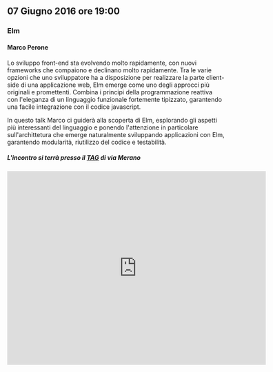 ## 07 Giugno 2016 ore 19:00
### Elm
#### Marco Perone

Lo sviluppo front-end sta evolvendo molto rapidamente, con nuovi frameworks che compaiono e declinano molto rapidamente. Tra le varie opzioni che uno sviluppatore ha a disposizione per realizzare la parte client-side di una applicazione web, Elm emerge come uno degli approcci più originali e promettenti. Combina i principi della programmazione reattiva con l'eleganza di un linguaggio funzionale fortemente tipizzato, garantendo una facile integrazione con il codice javascript.

In questo talk Marco ci guiderà alla scoperta di Elm, esplorando gli aspetti più interessanti del linguaggio e ponendo l'attenzione in particolare sull'archittetura che emerge naturalmente sviluppando applicazioni con Elm, garantendo modularità, riutilizzo del codice e testabilità.

##### L'incontro si terrà presso il [TAG](http://milano-merano.talentgarden.org) di via Merano
<div class="frame">
  <iframe src="https://www.google.com/maps/embed?pb=!1m18!1m12!1m3!1d2796.632823664467!2d9.21910805139425!3d45.49733823914957!2m3!1f0!2f0!3f0!3m2!1i1024!2i768!4f13.1!3m3!1m2!1s0x4786c71ed10a476b%3A0xd2ec0047ea24ab80!2sTalent+Garden+Milano+-+Merano!5e0!3m2!1sit!2sit!4v1452794238477" width="600" height="450" frameborder="0" style="border:0" allowfullscreen></iframe>
</div>
